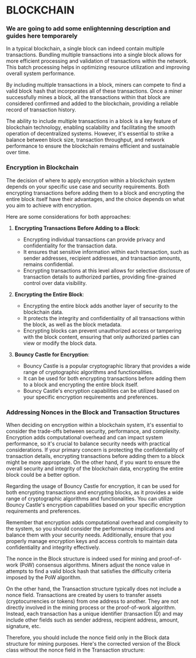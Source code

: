# BLOCKCHAIN
### We are going to add some enlightenning description and guides here temporarely

In a typical blockchain, a single block can indeed contain multiple transactions. Bundling multiple transactions into a single block allows for more efficient processing and validation of transactions within the network. This batch processing helps in optimizing resource utilization and improving overall system performance.

By including multiple transactions in a block, miners can compete to find a valid block hash that incorporates all of these transactions. Once a miner successfully mines a block, all the transactions within that block are considered confirmed and added to the blockchain, providing a reliable record of transaction history.

The ability to include multiple transactions in a block is a key feature of blockchain technology, enabling scalability and facilitating the smooth operation of decentralized systems. However, it's essential to strike a balance between block size, transaction throughput, and network performance to ensure the blockchain remains efficient and sustainable over time.

### Encryption in Blockchain

The decision of where to apply encryption within a blockchain system depends on your specific use case and security requirements. Both encrypting transactions before adding them to a block and encrypting the entire block itself have their advantages, and the choice depends on what you aim to achieve with encryption.

Here are some considerations for both approaches:

1. **Encrypting Transactions Before Adding to a Block**:
    - Encrypting individual transactions can provide privacy and confidentiality for the transaction data.
    - It ensures that sensitive information within each transaction, such as sender addresses, recipient addresses, and transaction amounts, remains confidential.
    - Encrypting transactions at this level allows for selective disclosure of transaction details to authorized parties, providing fine-grained control over data visibility.

2. **Encrypting the Entire Block**:
    - Encrypting the entire block adds another layer of security to the blockchain data.
    - It protects the integrity and confidentiality of all transactions within the block, as well as the block metadata.
    - Encrypting blocks can prevent unauthorized access or tampering with the block content, ensuring that only authorized parties can view or modify the block data.

3. **Bouncy Castle for Encryption**:
    - Bouncy Castle is a popular cryptographic library that provides a wide range of cryptographic algorithms and functionalities.
    - It can be used for both encrypting transactions before adding them to a block and encrypting the entire block itself.
    - Bouncy Castle's encryption capabilities can be utilized based on your specific encryption requirements and preferences.

### Addressing Nonces in the Block and Transaction Structures 
When deciding on encryption within a blockchain system, it's essential to consider the trade-offs between security, performance, and complexity. Encryption adds computational overhead and can impact system performance, so it's crucial to balance security needs with practical considerations.
If your primary concern is protecting the confidentiality of transaction details, encrypting transactions before adding them to a block might be more appropriate. On the other hand, if you want to ensure the overall security and integrity of the blockchain data, encrypting the entire block could be a better option.

Regarding the usage of Bouncy Castle for encryption, it can be used for both encrypting transactions and encrypting blocks, as it provides a wide range of cryptographic algorithms and functionalities. You can utilize Bouncy Castle's encryption capabilities based on your specific encryption requirements and preferences.

Remember that encryption adds computational overhead and complexity to the system, so you should consider the performance implications and balance them with your security needs. Additionally, ensure that you properly manage encryption keys and access controls to maintain data confidentiality and integrity effectively.

The nonce in the Block structure is indeed used for mining and proof-of-work (PoW) consensus algorithms. Miners adjust the nonce value in attempts to find a valid block hash that satisfies the difficulty criteria imposed by the PoW algorithm.

On the other hand, the Transaction structure typically does not include a nonce field. Transactions are created by users to transfer assets (cryptocurrencies or tokens) from one address to another. They are not directly involved in the mining process or the proof-of-work algorithm. Instead, each transaction has a unique identifier (transaction ID) and may include other fields such as sender address, recipient address, amount, signature, etc.

Therefore, you should include the nonce field only in the Block data structure for mining purposes. Here's the corrected version of the Block class without the nonce field in the Transaction structure: